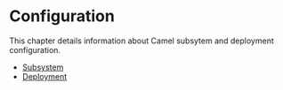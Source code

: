 # Configuration

This chapter details information about Camel subsytem and deployment configuration. 

* [Subsystem](subsystem-config.md)
* [Deployment](deployment-config.md)

